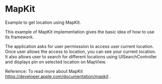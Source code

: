 # MapKit

Example to get location using MapKit.

This example of MapKit implementation gives the basic idea of how to use its framework.

The application asks for user permisssion to access user current location. Once user allows the access to location, you can see your current location. It also allows user to search for different locations using UISearchController and displays pin on selected location on MapView.

Reference: To read more about MapKit https://developer.apple.com/documentation/mapkit .


